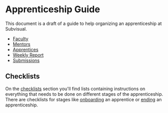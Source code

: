 Apprenticeship Guide
====================

This document is a draft of a guide to help organizing an apprenticeship at Subvisual.

* [Faculty](faculty)
* [Mentors](mentors)
* [Apprentices](apprentices)
* [Weekly Report](weeklyreport)
* [Submissions](submissions)

Checklists
----------

On the [checklists](checklists) section you'll find lists containing instructions on everything that needs to be done on different stages of the apprenticeship.
There are checklists for stages like [onboarding](checklists/onboarding) an apprentice or [ending](checklists/ending) an apprenticeship.
